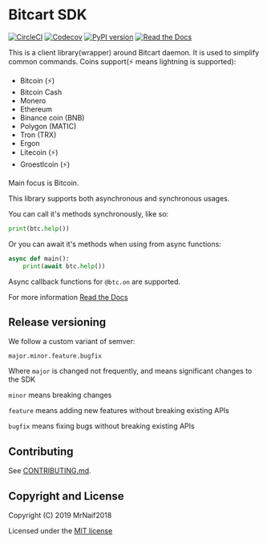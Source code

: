 # Bitcart SDK

[![CircleCI](https://circleci.com/gh/bitcart/bitcart-sdk.svg?style=svg)](https://circleci.com/gh/bitcart/bitcart-sdk)
[![Codecov](https://img.shields.io/codecov/c/github/bitcart/bitcart-sdk?style=flat-square)](https://codecov.io/gh/bitcart/bitcart-sdk)
[![PyPI version](https://img.shields.io/pypi/v/bitcart.svg?style=flat-square)](https://pypi.python.org/pypi/bitcart/)
[![Read the Docs](https://img.shields.io/readthedocs/bitcart-sdk?style=flat-square)](https://sdk.bitcart.ai)

This is a client library(wrapper) around Bitcart daemon. It is used to simplify common commands.
Coins support(⚡ means lightning is supported):

- Bitcoin (⚡)
- Bitcoin Cash
- Monero
- Ethereum
- Binance coin (BNB)
- Polygon (MATIC)
- Tron (TRX)
- Ergon
- Litecoin (⚡)
- Groestlcoin (⚡)

Main focus is Bitcoin.

This library supports both asynchronous and synchronous usages.

You can call it's methods synchronously, like so:

```python
print(btc.help())
```

Or you can await it's methods when using from async functions:

```python
async def main():
    print(await btc.help())
```

Async callback functions for `@btc.on` are supported.

For more information [Read the Docs](https://sdk.bitcart.ai)

## Release versioning

We follow a custom variant of semver:

`major.minor.feature.bugfix`

Where `major` is changed not frequently, and means significant changes to the SDK

`minor` means breaking changes

`feature` means adding new features without breaking existing APIs

`bugfix` means fixing bugs without breaking existing APIs

## Contributing

See [CONTRIBUTING.md](CONTRIBUTING.md).

## Copyright and License

Copyright (C) 2019 MrNaif2018

Licensed under the [MIT license](LICENSE)
